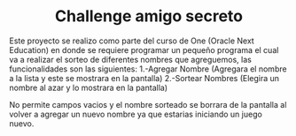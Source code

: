 <h1 align="center"> Challenge amigo secreto </h1>

Este proyecto se realizo como parte del curso de One (Oracle Next Education) en donde se requiere programar un pequeño programa el cual 
va a realizar el sorteo de diferentes nombres que agreguemos, las funcionalidades son las siguientes:
1.-Agregar Nombre (Agregara el nombre a la lista y este se mostrara en la pantalla)
2.-Sortear Nombres (Elegira un nombre al azar y lo mostrara en la pantalla)

No permite campos vacios y el nombre sorteado se borrara de la pantalla al volver a agregar un nuevo nombre ya que estarias iniciando un juego nuevo.


